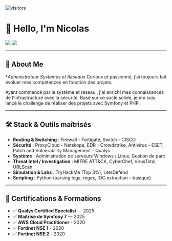 ![visitors](https://visitor-badge.laobi.icu/badge?page_id=LasEau.About)

# 👋 Hello, I'm Nicolas

<a href="https://www.linkedin.com/in/nicolas-moreau-65623014b/"><img src="https://img.shields.io/badge/-LinkedIn-0072b1?&style=for-the-badge&logo=linkedin&logoColor=white" /></a>
<a href="https://github.com/LasEau"><img src="https://img.shields.io/badge/-GitHub-000?&style=for-the-badge&logo=github&logoColor=white" /></a>

---

## 👤 About Me

**Administrateur Systèmes et Réseaux* 
Curieux et passionné, j'ai toujours fait évoluer mes compétences en fonction des projets.

Ayant commencé par le système et réseau , j'ai enrichi mes connaissances de l'infrastructure avec la sécurité.
Basé sur ce socle solide, je me suis lancé le challenge de réaliser des projets avec Symfony et PHP.

---

## 🛠️ Stack & Outils maîtrisés

- **Routing & Switching** : Firewall - Fortigate, Switch - CISCO
- **Sécurité** : ProxyCloud - Netskope, EDR - Crowdstrike, Antivirus - ESET, Patch and Vulnerability Management - Qualys
- **Système** : Administration de serveurs Windows / Linux, Gestion de parc
- **Threat Intel / Investigation** : MITRE ATT&CK, CyberChef, VirusTotal, URLScan
- **Simulation & Labs** : TryHackMe (Top 3%), LetsDefend
- **Scripting** : Python (parsing logs, regex, IOC extraction – basique)

---


## 🧾 Certifications & Formations

- ✅ **Qualys Certified Specialist** — 2025  
- ✅ **Maitrise de Symfony 7** — 2025  
- ✅ **AWS Cloud Practitioner** - 2020
- ✅ **Fortinet NSE 1** - 2020
- ✅ **Fortinet NSE 2** - 2020
